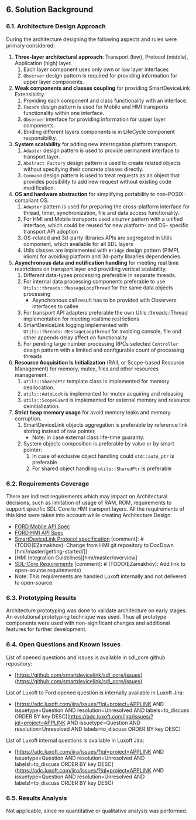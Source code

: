## 6.  Solution Background

### 6.1. Architecture Design Approach

During the architecture designing the following aspects and rules were primary considered:

1.  **Three-layer architectural approach**: Transport (low), Protocol (middle), Application (high) layer.
    1.  Each layer component uses only own or low layer interfaces
    2.  `Observer` design pattern is required for providing information for upper layer components.
2.  **Weak components and classes coupling** for providing SmartDeviceLink Extensibility.
    1.  Providing each component and class functionality with an interface.
    2.  `Facade` design pattern is used for Mobile and HMI transports functionality within one interface.
    3.  `Observer` interface for providing information for upper layer components.
    4.  Binding different layers components is in LifeCycle component responsibility.
3.  **System scalability** for adding new interrogation platform transport. 
    1.  `Adapter` design pattern is used to provide permanent interface to transport layer.
    2.  `Abstract Factory` design pattern is used to create related objects without specifying their concrete classes directly.
    3.  `Command` design pattern is used to treat requests as an object that provides possibility to add new request without existing code modification.
4.  **OS and hardware abstraction** for simplifying portability to non-POSIX-compliant OS.
    1.  `Adapter` pattern is used for preparing the cross-platform interface for thread, timer, synchronization, file and data access functionality.
    2.  For HMI and Mobile transports used `adapter` pattern with a unified interface, which could be reused for new platform- and OS- specific transport API adoption
    3.  OS-related and 3d-party libraries APIs are segregated in Utils component, which available for all SDL layers 
    4.  Utils classes are implemented with `Bridge` design pattern (PIMPL idiom) for avoiding platform and 3d-party libraries dependencies. 
5.  **Asynchronous data and notification handling** for meeting real time restrictions on transport layer and providing vertical scalability.
    1.  Different data-types processing preferable in separate threads.
    2.  For internal data processing components preferable to use `Utils::threads::MessageLoopThread` for the same data objects processing
        -  Asynchronous call result has to be provided with Observers interfaces to callee
    3.  For transport API adapters preferable the own Utils::threads::Thread implementation for meeting realtime restrictions
    4.  SmartDeviceLink logging implemented with `Utils::threads::MessageLoopThread` for avoiding console, file and other appends delay affect on functionality
    5.  For pending large number processing RPCs selected `Controller` design pattern with a limited and configurable count of processing threads
6.  **Resource Acquisition Is Initialization** (RAII, or Scope-based Resource Management) for memory, mutex, files and other resources management.
    1.  `utils::SharedPtr` template class is implemented for memory deallocation.
    2.  `utils::AutoLock` is implemented for mutex acquiring and releasing 
    3.  `utils::ScopeGuard` is implemented for external memory and resource deinitialization.
7.  **Strict heap memory usage** for avoid memory leaks and memory corruption.
    1.  SmartDeviceLink objects aggregation is preferable by reference link storing instead of raw pointer,
        - Note: in case external class life-time guaranty.
    2.  System objects composition is preferable by value or by smart pointer:
        1.  In case of exclusive object handling could `std::auto_ptr` is preferable
        2.  For shared object handling `utils::SharedPtr` is preferable

### 6.2. Requirements Coverage

There are indirect requirements which may impact on Architectural decisions, such as limitation of usage of RAM, ROM, requirements to support specific SDL Core to HMI transport layers. All the requirements of this kind were taken into account while creating Architecture Design.
-  [FORD Mobile API Spec](https://github.com/smartdevicelink/sdl_core/blob/master/src/components/interfaces/MOBILE_API.xml)
-  [FORD HMI API Spec](https://github.com/smartdevicelink/sdl_core/blob/master/src/components/interfaces/HMI_API.xml)
-  [SmartDeviceLink Protocol specification](https://github.com/smartdevicelink/protocol_spec/blob/master/README.md)
   [comment]: # (TODO(EZamakhov): Change from HMI git repository to DocDown [hmi/master/getting-started/])
-  [HMI Integration Guidelines][hmi/master/overview]
-  [SDL-Core Requirements](https://adc.luxoft.com/confluence/display/APPLINK/SDL-GENIVI+Requirements)
   [comment]: # (TODO(EZamakhov): Add link to open-source requirements)
  - Note: This requirements are handled Luxoft internally and not delivered to open-source.

### 6.3. Prototyping Results

Architecture prototyping was done to validate architecture on early stages. An evolutional prototyping technique was used. Thus all prototype components were used with non-significant changes and additional features for further development.

### 6.4. Open Questions and Known Issues

List of opened questions and issues is available in sdl_core github repository:
-  [https://github.com/smartdevicelink/sdl_core/issues](https://github.com/smartdevicelink/sdl_core/issues)

List of Luxoft to Ford opened question is internally available in Luxoft Jira:
-  [https://adc.luxoft.com/jira/issues/?jql=project=APPLINK AND issuetype=Question AND resolution=Unresolved AND labels=to_discuss ORDER BY key DESC](https://adc.luxoft.com/jira/issues/?jql=project=APPLINK AND issuetype=Question AND resolution=Unresolved AND labels=to_discuss ORDER BY key DESC)

List of Luxoft internal questions is available in Luxoft Jira:
-  [https://adc.luxoft.com/jira/issues/?jql=project=APPLINK AND issuetype=Question AND resolution=Unresolved AND labels!=to_discuss ORDER BY key DESC](https://adc.luxoft.com/jira/issues/?jql=project=APPLINK AND issuetype=Question AND resolution=Unresolved AND labels!=to_discuss ORDER BY key DESC)

### 6.5. Results Analysis

Not applicable, since no quantitative or qualitative analysis was performed.
